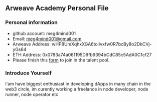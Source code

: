 ## Arweave Academy Personal File

### Personal information

- github account: meg4mind001
- Email: meg4mind001@gmail.com
- Arweave Address: wHP8UmXqhxXGA6toiIvxfw0R7bcBy8o2DkCVj-yGs64
- ETH Address: 0x0783a74a061195D9fb9394bCdC85c5AdA0C1cf27
- Please finish this [form](https://docs.google.com/forms/d/e/1FAIpQLSfWA5fIIcBgmRppm3jNz5vmf9Mai_QMVil-2pO4r7YKn_Zhtw/viewform?usp=sf_link) to join in the talent pool.

### Introduce Yourself
 i'am have biggest enthusiast in developing dApps in many chain in the web3 circle, im curently working a freelance in node developer, node runner, node operator etc

